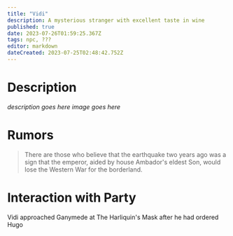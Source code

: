 ```yaml
---
title: "Vidi"
description: A mysterious stranger with excellent taste in wine
published: true
date: 2023-07-26T01:59:25.367Z
tags: npc, ???
editor: markdown
dateCreated: 2023-07-25T02:48:42.752Z
---
```


# Description
*description goes here*
*image goes here*
# Rumors
> There are those who believe that the earthquake two years ago was a sign that the emperor, aided by house Ambador's eldest Son, would lose the Western War for the borderland.


# Interaction with Party
Vidi approached Ganymede at The Harliquin's Mask after he had ordered Hugo 